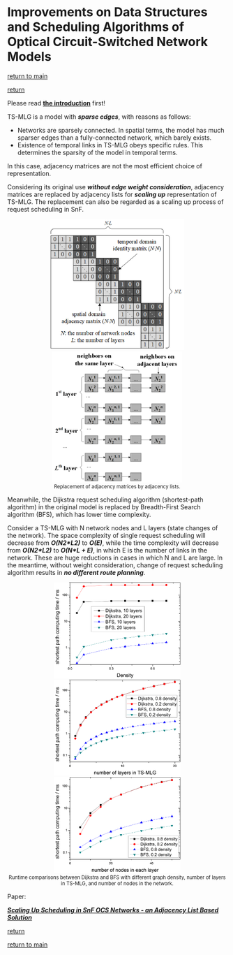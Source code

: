 # Improvements on Data Structures and Scheduling Algorithms of Optical Circuit-Switched Network Models

[return to main](../../../index.md)

[return](../../research_exp.md)

Please read **[the introduction](intro.md)** first!

TS-MLG is a model with ***sparse edges***, with reasons as follows:

- Networks are sparsely connected.
    In spatial terms, the model has much sparser edges than a fully-connected network, which barely exists.
- Existence of temporal links in TS-MLG obeys specific rules.
    This determines the sparsity of the model in temporal terms.

In this case, adjacency matrices are not the most efficient choice of representation.

Considering its original use ***without edge weight consideration***,
adjacency matrices are replaced by adjacency lists for ***scaling up*** representation of TS-MLG.
The replacement can also be regarded as a scaling up process of request scheduling in SnF.

<div align="center">
    <img src="adjacency_matrix.png" height="300" alt="adjacency_matrix" />
    <img src="adjacency_list.png" height="300" alt="adjacency_list" />
    <center style="font-size:80%">Replacement of adjacency matrices by adjacency lists.</center>
</div>

Meanwhile, the Dijkstra request scheduling algorithm (shortest-path algorithm) in the original model
is replaced by Breadth-First Search algorithm (BFS), which has lower time complexity.

Consider a TS-MLG with N network nodes and L layers (state changes of the network).
The space complexity of single request scheduling will decrease from ***O(N2\*L2)*** to ***O(E)***,
while the time complexity will decrease from ***O(N2\*L2)*** to ***O(N\*L + E)***,
in which E is the number of links in the network.
These are huge reductions in cases in which N and L are large.
In the meantime, without weight consideration,
change of request scheduling algorithm results in ***no different route planning***.

<div align="center">
    <img src="time_density_bfs.png" height="220" alt="time with graph density" />
    <img src="time_layers_bfs.png" height="220" alt="time with number of layers in TS-MLG" />
    <img src="time_nodes_bfs.png" height="220" alt="time with number of nodes in the network" />
    <center style="font-size:80%">Runtime comparisons between Dijkstra and BFS with different graph density, number of layers in TS-MLG, and number of nodes in the network.</center>
</div>

Paper:

***[Scaling Up Scheduling in SnF OCS Networks - an Adjacency List Based Solution](https://www.sciencedirect.com/science/article/pii/S1573427718300511)***

[return](../../research_exp.md)

[return to main](../../../index.md)
